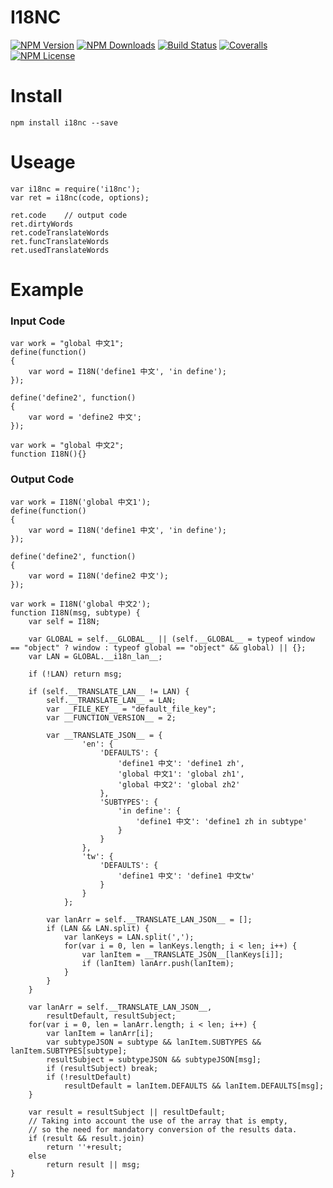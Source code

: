 I18NC
==================


[![NPM Version][npm-image]][npm-url]
[![NPM Downloads][downloads-image]][npm-url]
[![Build Status][travis-image]][travis-url]
[![Coveralls][coveralls-image]][coveralls-url]
[![NPM License][license-image]][npm-url]

# Install
```
npm install i18nc --save
```

# Useage

```
var i18nc = require('i18nc');
var ret = i18nc(code, options);

ret.code    // output code
ret.dirtyWords
ret.codeTranslateWords
ret.funcTranslateWords
ret.usedTranslateWords
```


# Example

### Input Code

```
var work = "global 中文1";
define(function()
{
	var word = I18N('define1 中文', 'in define');
});

define('define2', function()
{
	var word = 'define2 中文';
});

var work = "global 中文2";
function I18N(){}
```

### Output Code

````
var work = I18N('global 中文1');
define(function()
{
	var word = I18N('define1 中文', 'in define');
});

define('define2', function()
{
	var word = I18N('define2 中文');
});

var work = I18N('global 中文2');
function I18N(msg, subtype) {
	var self = I18N;

	var GLOBAL = self.__GLOBAL__ || (self.__GLOBAL__ = typeof window == "object" ? window : typeof global == "object" && global) || {};
	var LAN = GLOBAL.__i18n_lan__;

	if (!LAN) return msg;

	if (self.__TRANSLATE_LAN__ != LAN) {
		self.__TRANSLATE_LAN__ = LAN;
		var __FILE_KEY__ = "default_file_key";
		var __FUNCTION_VERSION__ = 2;

		var __TRANSLATE_JSON__ = {
				'en': {
					'DEFAULTS': {
						'define1 中文': 'define1 zh',
						'global 中文1': 'global zh1',
						'global 中文2': 'global zh2'
					},
					'SUBTYPES': {
						'in define': {
							'define1 中文': 'define1 zh in subtype'
						}
					}
				},
				'tw': {
					'DEFAULTS': {
						'define1 中文': 'define1 中文tw'
					}
				}
			};

		var lanArr = self.__TRANSLATE_LAN_JSON__ = [];
		if (LAN && LAN.split) {
			var lanKeys = LAN.split(',');
			for(var i = 0, len = lanKeys.length; i < len; i++) {
				var lanItem = __TRANSLATE_JSON__[lanKeys[i]];
				if (lanItem) lanArr.push(lanItem);
			}
		}
	}

	var lanArr = self.__TRANSLATE_LAN_JSON__,
		resultDefault, resultSubject;
	for(var i = 0, len = lanArr.length; i < len; i++) {
		var lanItem = lanArr[i];
		var subtypeJSON = subtype && lanItem.SUBTYPES && lanItem.SUBTYPES[subtype];
		resultSubject = subtypeJSON && subtypeJSON[msg];
		if (resultSubject) break;
		if (!resultDefault)
			resultDefault = lanItem.DEFAULTS && lanItem.DEFAULTS[msg];
	}

	var result = resultSubject || resultDefault;
	// Taking into account the use of the array that is empty,
	// so the need for mandatory conversion of the results data.
	if (result && result.join)
		return ''+result;
	else
		return result || msg;
}
````


[npm-image]: http://img.shields.io/npm/v/i18nc.svg
[downloads-image]: http://img.shields.io/npm/dm/i18nc.svg
[npm-url]: https://www.npmjs.org/package/i18nc
[travis-image]: http://img.shields.io/travis/Bacra/node-i18nc/master.svg?label=linux
[travis-url]: https://travis-ci.org/Bacra/node-i18nc
[appveyor-image]: https://img.shields.io/appveyor/ci/Bacra/node-i18nc/master.svg?label=windows
[appveyor-url]: https://ci.appveyor.com/project/Bacra/node-i18nc
[coveralls-image]: https://img.shields.io/coveralls/Bacra/node-i18nc.svg
[coveralls-url]: https://coveralls.io/github/Bacra/node-i18nc
[license-image]: http://img.shields.io/npm/l/i18nc.svg

